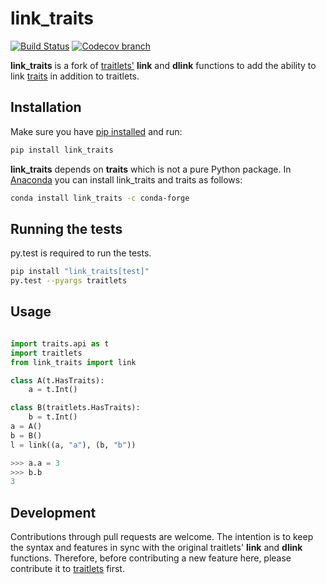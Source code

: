 # link_traits
[![Build Status](https://travis-ci.org/hyperspy/link_traits.svg?branch=master)](https://travis-ci.org/hyperspy/link_traits)
[![Codecov branch](https://img.shields.io/codecov/c/github/hyperspy/link_traits/master.svg)](https://codecov.io/gh/hyperspy/link_traits)



**link_traits** is a fork of [traitlets'](https://github.com/ipython/traitlets)
**link** and **dlink** functions to add the ability to link
[traits](https://github.com/enthought/traits) in addition to traitlets.


## Installation

Make sure you have
[pip installed](https://pip.pypa.io/en/stable/installing/) and run:

```bash
pip install link_traits
```

**link_traits** depends on **traits** which is not a pure Python package. In
[Anaconda](http://continuum.io/anaconda) you can install link_traits and
traits as follows:

```bash
conda install link_traits -c conda-forge

```

## Running the tests

py.test is required to run the tests.

```bash
pip install "link_traits[test]"
py.test --pyargs traitlets
```

## Usage

```python

import traits.api as t
import traitlets
from link_traits import link

class A(t.HasTraits):
    a = t.Int()

class B(traitlets.HasTraits):
    b = t.Int()
a = A()
b = B()
l = link((a, "a"), (b, "b"))
```

```python
>>> a.a = 3
>>> b.b
3
```

## Development

Contributions through pull requests are welcome. The intention is to keep the
syntax and features in sync with the original traitlets' **link** and **dlink**
functions. Therefore, before contributing a new feature here,
please contribute it to [traitlets](https://github.com/ipython/traitlets/)
first.
